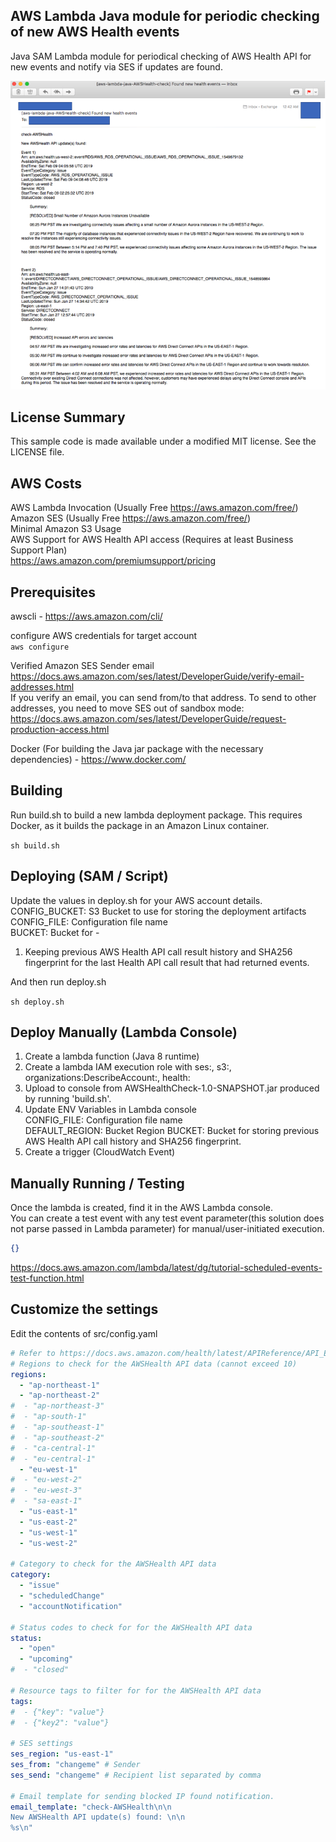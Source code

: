 ## AWS Lambda Java module for periodic checking of new AWS Health events

Java SAM Lambda module for periodical checking of AWS Health API for new events and notify via SES if updates are found.

![screenshot](Dashboard.png)

## License Summary

This sample code is made available under a modified MIT license. See the LICENSE file.

## AWS Costs
AWS Lambda Invocation (Usually Free https://aws.amazon.com/free/)  
Amazon SES (Usually Free https://aws.amazon.com/free/)  
Minimal Amazon S3 Usage  
AWS Support for AWS Health API access (Requires at least Business Support Plan)  
https://aws.amazon.com/premiumsupport/pricing

## Prerequisites
awscli - https://aws.amazon.com/cli/  

configure AWS credentials for target account  
`aws configure` 

Verified Amazon SES Sender email  
https://docs.aws.amazon.com/ses/latest/DeveloperGuide/verify-email-addresses.html  
If you verify an email, you can send from/to that address.
To send to other addresses, you need to move SES out of sandbox mode:  
https://docs.aws.amazon.com/ses/latest/DeveloperGuide/request-production-access.html  
 
Docker (For building the Java jar package with the necessary dependencies) - https://www.docker.com/

## Building
Run build.sh to build a new lambda deployment package.
This requires Docker, as it builds the package in an Amazon Linux container.

`sh build.sh`

## Deploying (SAM / Script)
Update the values in deploy.sh for your AWS account details.  
CONFIG_BUCKET: S3 Bucket to use for storing the deployment artifacts
CONFIG_FILE: Configuration file name  
BUCKET: Bucket for -  
 1. Keeping previous AWS Health API call result history and SHA256 fingerprint 
 for the last Health API call result that had returned events.

And then run deploy.sh

`sh deploy.sh`

## Deploy Manually (Lambda Console)
1. Create a lambda function (Java 8 runtime)
2. Create a lambda IAM execution role with ses:, s3:, organizations:DescribeAccount:, health:
3. Upload to console from AWSHealthCheck-1.0-SNAPSHOT.jar produced by running 'build.sh'.
4. Update ENV Variables in Lambda console  
   CONFIG_FILE: Configuration file name  
   DEFAULT_REGION: Bucket Region
   BUCKET: Bucket for storing previous AWS Health API call history and SHA256 fingerprint.
5. Create a trigger (CloudWatch Event)

## Manually Running / Testing
Once the lambda is created, find it in the AWS Lambda console.\
You can create a test event with any test event parameter(this solution does not parse passed in Lambda parameter) 
for manual/user-initiated execution.
```json
{}
```

https://docs.aws.amazon.com/lambda/latest/dg/tutorial-scheduled-events-test-function.html

## Customize the settings
Edit the contents of src/config.yaml

```yaml
# Refer to https://docs.aws.amazon.com/health/latest/APIReference/API_EventFilter.html for limitations of filter
# Regions to check for the AWSHealth API data (cannot exceed 10)
regions:
  - "ap-northeast-1"
  - "ap-northeast-2"
#  - "ap-northeast-3"
#  - "ap-south-1"
#  - "ap-southeast-1"
#  - "ap-southeast-2"
#  - "ca-central-1"
#  - "eu-central-1"
  - "eu-west-1"
#  - "eu-west-2"
#  - "eu-west-3"
#  - "sa-east-1"
  - "us-east-1"
  - "us-east-2"
  - "us-west-1"
  - "us-west-2"

# Category to check for the AWSHealth API data
category:
  - "issue"
  - "scheduledChange"
  - "accountNotification"

# Status codes to check for for the AWSHealth API data
status:
  - "open"
  - "upcoming"
#  - "closed"

# Resource tags to filter for for the AWSHealth API data
tags:
#  - {"key": "value"}
#  - {"key2": "value"}

# SES settings
ses_region: "us-east-1"
ses_from: "changeme" # Sender
ses_send: "changeme" # Recipient list separated by comma

# Email template for sending blocked IP found notification.
email_template: "check-AWSHealth\n\n
New AWSHealth API update(s) found: \n\n
%s\n"
```
